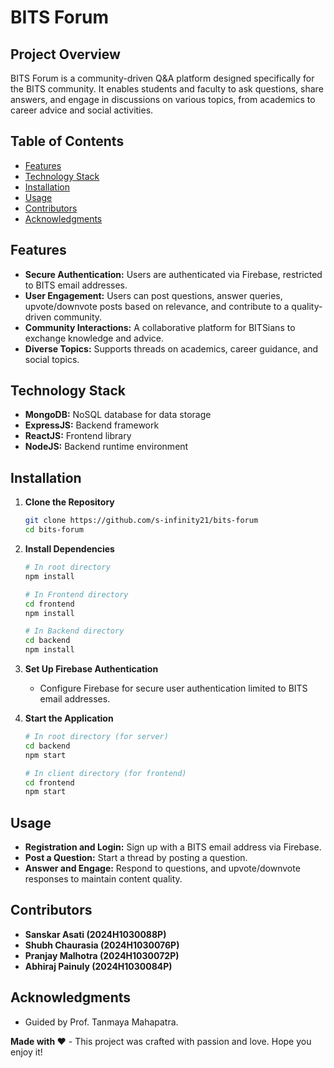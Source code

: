 # BITS Forum

## Project Overview
BITS Forum is a community-driven Q&A platform designed specifically for the BITS community. It enables students and faculty to ask questions, share answers, and engage in discussions on various topics, from academics to career advice and social activities.

## Table of Contents
- [Features](#features)
- [Technology Stack](#technology-stack)
- [Installation](#installation)
- [Usage](#usage)
- [Contributors](#contributors)
- [Acknowledgments](#acknowledgments)

## Features
- **Secure Authentication:** Users are authenticated via Firebase, restricted to BITS email addresses.
- **User Engagement:** Users can post questions, answer queries, upvote/downvote posts based on relevance, and contribute to a quality-driven community.
- **Community Interactions:** A collaborative platform for BITSians to exchange knowledge and advice.
- **Diverse Topics:** Supports threads on academics, career guidance, and social topics.

## Technology Stack
- **MongoDB:** NoSQL database for data storage
- **ExpressJS:** Backend framework
- **ReactJS:** Frontend library
- **NodeJS:** Backend runtime environment

## Installation
1. **Clone the Repository**
   ```bash
   git clone https://github.com/s-infinity21/bits-forum
   cd bits-forum

2. **Install Dependencies**
   ```bash
   # In root directory
   npm install

   # In Frontend directory
   cd frontend
   npm install

   # In Backend directory
   cd backend
   npm install

3. **Set Up Firebase Authentication**
   - Configure Firebase for secure user authentication limited to BITS email addresses.

4. **Start the Application**
   ```bash
   # In root directory (for server)
   cd backend
   npm start

   # In client directory (for frontend)
   cd frontend
   npm start
   
## Usage
- **Registration and Login:** Sign up with a BITS email address via Firebase.
- **Post a Question:** Start a thread by posting a question.
- **Answer and Engage:** Respond to questions, and upvote/downvote responses to maintain content quality.

## Contributors
- **Sanskar Asati (2024H1030088P)**
- **Shubh Chaurasia (2024H1030076P)**
- **Pranjay Malhotra (2024H1030072P)**
- **Abhiraj Painuly (2024H1030084P)**

## Acknowledgments
- Guided by Prof. Tanmaya Mahapatra.

**Made with ❤️** - This project was crafted with passion and love. Hope you enjoy it!
